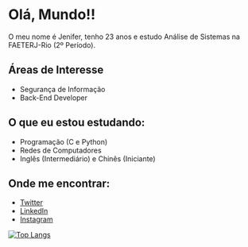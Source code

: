 # Olá, Mundo!! 

O meu nome é Jenifer, tenho 23 anos e estudo Análise de Sistemas na FAETERJ-Rio (2º Período). 


## Áreas de Interesse

 - Segurança de Informação
 - Back-End Developer


## O que eu estou estudando:

 - Programação (C e Python)
 - Redes de Computadores
 - Inglês (Intermediário) e Chinês (Iniciante)


## Onde me encontrar:

 - [Twitter](https://twitter.com/bruxa_espacial)
 - [LinkedIn](https://www.linkedin.com/in/jen-angelo/)
 - [Instagram](https://www.instagram.com/bruxa_espacial/)



<!--
**spaceWitch97/spaceWitch97** is a ✨ _special_ ✨ repository because its `README.md` (this file) appears on your GitHub profile.

Here are some ideas to get you started:

- 🔭 I’m currently working on ...
- 🌱 I’m currently learning ...
- 👯 I’m looking to collaborate on ...
- 🤔 I’m looking for help with ...
- 💬 Ask me about ...
- 📫 How to reach me: ...
- 😄 Pronouns: ...
- ⚡ Fun fact: ...
-->

[![Top Langs](https://github-readme-stats.vercel.app/api/top-langs/?username=spaceWitch97&theme=midnight-purple)](https://github.com/spaceWitch97/github-readme-stats)
